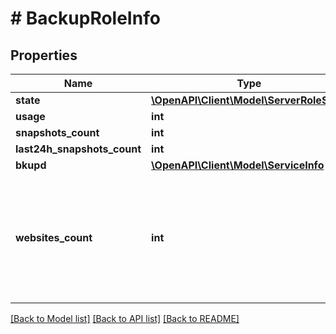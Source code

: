 # # BackupRoleInfo

## Properties

Name | Type | Description | Notes
------------ | ------------- | ------------- | -------------
**state** | [**\OpenAPI\Client\Model\ServerRoleState**](ServerRoleState.md) |  |
**usage** | **int** |  |
**snapshots_count** | **int** |  |
**last24h_snapshots_count** | **int** |  |
**bkupd** | [**\OpenAPI\Client\Model\ServiceInfo**](ServiceInfo.md) |  |
**websites_count** | **int** | The number of websites whose backups are assigned to be on this backup role. |

[[Back to Model list]](../../README.md#models) [[Back to API list]](../../README.md#endpoints) [[Back to README]](../../README.md)
